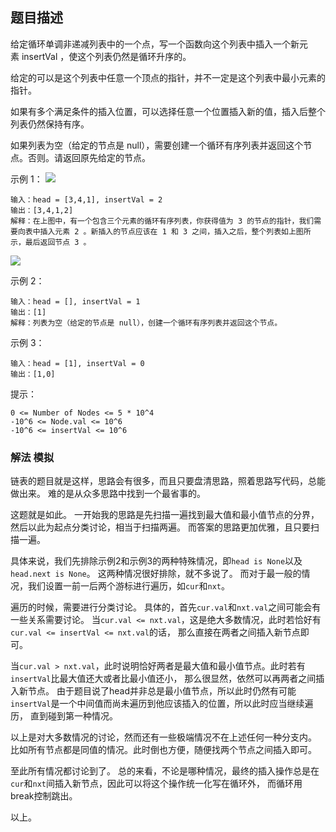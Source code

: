 ## 题目描述
给定循环单调非递减列表中的一个点，写一个函数向这个列表中插入一个新元素 insertVal ，使这个列表仍然是循环升序的。

给定的可以是这个列表中任意一个顶点的指针，并不一定是这个列表中最小元素的指针。

如果有多个满足条件的插入位置，可以选择任意一个位置插入新的值，插入后整个列表仍然保持有序。

如果列表为空（给定的节点是 null），需要创建一个循环有序列表并返回这个节点。否则。请返回原先给定的节点。

示例 1：
![](https://assets.leetcode.com/uploads/2019/01/19/example_1_before_65p.jpg)

```
输入：head = [3,4,1], insertVal = 2
输出：[3,4,1,2]
解释：在上图中，有一个包含三个元素的循环有序列表，你获得值为 3 的节点的指针，我们需要向表中插入元素 2 。新插入的节点应该在 1 和 3 之间，插入之后，整个列表如上图所示，最后返回节点 3 。
```
![](https://assets.leetcode.com/uploads/2019/01/19/example_1_after_65p.jpg)

示例 2：
```
输入：head = [], insertVal = 1
输出：[1]
解释：列表为空（给定的节点是 null），创建一个循环有序列表并返回这个节点。
```
示例 3：
```
输入：head = [1], insertVal = 0
输出：[1,0]
```

提示：
```
0 <= Number of Nodes <= 5 * 10^4
-10^6 <= Node.val <= 10^6
-10^6 <= insertVal <= 10^6
```

### 解法 模拟
链表的题目就是这样，思路会有很多，而且只要盘清思路，照着思路写代码，总能做出来。
难的是从众多思路中找到一个最省事的。

这题就是如此。
一开始我的思路是先扫描一遍找到最大值和最小值节点的分界，然后以此为起点分类讨论，相当于扫描两遍。
而答案的思路更加优雅，且只要扫描一遍。

具体来说，我们先排除示例2和示例3的两种特殊情况，即`head is None`以及`head.next is None`。
这两种情况很好排除，就不多说了。
而对于最一般的情况，我们设置一前一后两个游标进行遍历，如`cur`和`nxt`。

遍历的时候，需要进行分类讨论。
具体的，首先`cur.val`和`nxt.val`之间可能会有一些关系需要讨论。
当`cur.val <= nxt.val`，这是绝大多数情况，此时若恰好有`cur.val <= insertVal <= nxt.val`的话，
那么直接在两者之间插入新节点即可。

当`cur.val > nxt.val`，此时说明恰好两者是最大值和最小值节点。此时若有`insertVal`比最大值还大或者比最小值还小，
那么很显然，依然可以再两者之间插入新节点。
由于题目说了head并非总是最小值节点，所以此时仍然有可能`insertVal`是一个中间值而尚未遍历到他应该插入的位置，所以此时应当继续遍历，
直到碰到第一种情况。

以上是对大多数情况的讨论，然而还有一些极端情况不在上述任何一种分支内。
比如所有节点都是同值的情况。此时倒也方便，随便找两个节点之间插入即可。

至此所有情况都讨论到了。
总的来看，不论是哪种情况，最终的插入操作总是在`cur`和`nxt`间插入新节点，因此可以将这个操作统一化写在循环外，
而循环用break控制跳出。

以上。